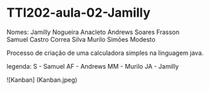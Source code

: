 # TTI202-aula-02-Jamilly

Nomes: Jamilly Nogueira Anacleto 
Andrews Soares Frasson     
Samuel Castro Correa Silva 
Murilo Simões Modesto    

Processo de criação de uma calculadora simples na linguagem java. 

legenda:
S - Samuel
AF - Andrews
MM - Murilo
JA - Jamilly

![Kanban] (Kanban.jpeg)
